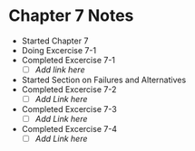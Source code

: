 # Chapter 7 Notes

- Started Chapter 7 
- Doing Excercise 7-1
- Completed Excercise 7-1
  - [ ] _Add link here_
- Started Section on Failures and Alternatives
- Completed Excercise 7-2
  - [ ] _Add Link here_
- Completed Excercise 7-3
  - [ ] _Add Link here_
- Completed Excercise 7-4
  - [ ] _Add Link here_
